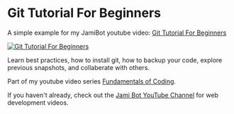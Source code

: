 # Git Tutorial For Beginners

A simple example for my JamiBot youtube video: [Git Tutorial For Beginners](https://youtu.be/Vf_tem1oz4w)

[![Git Tutorial For Beginners](https://img.youtube.com/vi/Vf_tem1oz4w/0.jpg)](https://youtu.be/Vf_tem1oz4w)

Learn best practices, how to install git, how to backup your code, explore previous snapshots, and collaberate with others.

Part of my youtube video series [Fundamentals of Coding](https://www.youtube.com/playlist?list=PLrg1HIcSWTqiY6AqrpOwq5wYeEKnSXMHM).

If you haven't already, check out the [Jami Bot YouTube Channel](https://youtube.com/c/JamiBot) for web development videos.
